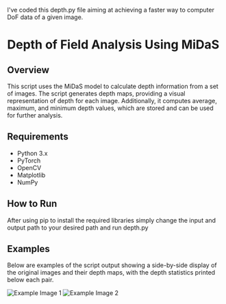 I've coded this depth.py file aiming at achieving a faster way to computer DoF data of a given image.

# Depth of Field Analysis Using MiDaS

## Overview
This script uses the MiDaS model to calculate depth information from a set of images. The script generates depth maps, providing a visual representation of depth for each image. Additionally, it computes average, maximum, and minimum depth values, which are stored and can be used for further analysis.

## Requirements
- Python 3.x
- PyTorch
- OpenCV
- Matplotlib
- NumPy

## How to Run
After using pip to install the required libraries simply change the input and output path to your desired path and run depth.py

## Examples
Below are examples of the script output showing a side-by-side display of the original images and their depth maps, with the depth statistics printed below each pair.

![Example Image 1](https://i.imgur.com/kFfO2Nt.png)
![Example Image 2](https://imgur.com/kFfO2Nt)


